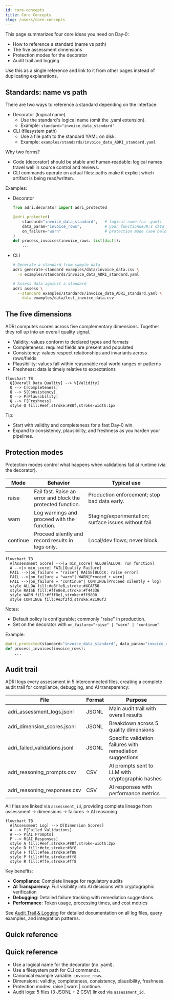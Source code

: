 ```yaml
---
id: core-concepts
title: Core Concepts
slug: /users/core-concepts
---
```


This page summarizes four core ideas you need on Day‑0:
- How to reference a standard (name vs path)
- The five assessment dimensions
- Protection modes for the decorator
- Audit trail and logging

Use this as a single reference and link to it from other pages instead of duplicating explanations.

## Standards: name vs path

There are two ways to reference a standard depending on the interface:

- Decorator (logical name)
  - Use the standard&#39;s logical name (omit the .yaml extension).
  - Example: `standard="invoice_data_standard"`
- CLI (filesystem path)
  - Use a file path to the standard YAML on disk.
  - Example: `examples/standards/invoice_data_ADRI_standard.yaml`

Why two forms?
- Code (decorator) should be stable and human‑readable: logical names travel well in source control and reviews.
- CLI commands operate on actual files: paths make it explicit which artifact is being read/written.

Examples:
- Decorator
  ```python
  from adri.decorator import adri_protected

  @adri_protected(
      standard="invoice_data_standard",   # logical name (no .yaml)
      data_param="invoice_rows",          # your function&#39;s data parameter
      on_failure="warn"                   # protection mode (see below)
  )
  def process_invoices(invoice_rows: list[dict]):
      ...
  ```
- CLI
  ```bash
  # Generate a standard from sample data
  adri generate-standard examples/data/invoice_data.csv \
    -o examples/standards/invoice_data_ADRI_standard.yaml

  # Assess data against a standard
  adri assess \
    --standard examples/standards/invoice_data_ADRI_standard.yaml \
    --data examples/data/test_invoice_data.csv
  ```

## The five dimensions

ADRI computes scores across five complementary dimensions. Together they roll up into an overall quality signal.

- Validity: values conform to declared types and formats
- Completeness: required fields are present and populated
- Consistency: values respect relationships and invariants across rows/fields
- Plausibility: values fall within reasonable real‑world ranges or patterns
- Freshness: data is timely relative to expectations

```mermaid
flowchart TB
  Q[Overall Data Quality] --> V[Validity]
  Q --> C[Completeness]
  Q --> S[Consistency]
  Q --> P[Plausibility]
  Q --> F[Freshness]
  style Q fill:#eef,stroke:#88f,stroke-width:1px
```

Tip:
- Start with validity and completeness for a fast Day‑0 win.
- Expand to consistency, plausibility, and freshness as you harden your pipelines.

## Protection modes

Protection modes control what happens when validations fail at runtime (via the decorator).

| Mode     | Behavior                                                                 | Typical use                                           |
|----------|---------------------------------------------------------------------------|-------------------------------------------------------|
| raise    | Fail fast. Raise an error and block the protected function.               | Production enforcement; stop bad data early.          |
| warn     | Log warnings and proceed with the function.                               | Staging/experimentation; surface issues without fail. |
| continue | Proceed silently and record results in logs only.                         | Local/dev flows; never block.                         |

```mermaid
flowchart TB
  A[Assessment Score] -->|≥ min_score| ALLOW[ALLOW: run function]
  A -->|< min_score| FAIL[Quality Failure]
  FAIL -->|on_failure = "raise"| RAISE[BLOCK: raise error]
  FAIL -->|on_failure = "warn"| WARN[Proceed + warn]
  FAIL -->|on_failure = "continue"| CONTINUE[Proceed silently + log]
  style ALLOW fill:#e8ffe8,stroke:#4CAF50
  style RAISE fill:#ffe8e8,stroke:#f44336
  style WARN fill:#fff8e1,stroke:#ff9800
  style CONTINUE fill:#e3f2fd,stroke:#2196f3
```

Notes:
- Default policy is configurable; commonly "raise" in production.
- Set on the decorator with `on_failure="raise" | "warn" | "continue"`.

Example:
```python
@adri_protected(standard="invoice_data_standard", data_param="invoice_rows", on_failure="raise")
def process_invoices(invoice_rows):
    ...
```

## Audit trail

ADRI logs every assessment in 5 interconnected files, creating a complete audit trail for compliance, debugging, and AI transparency:

| File | Format | Purpose |
|------|--------|---------|
| adri_assessment_logs.jsonl | JSONL | Main audit trail with overall results |
| adri_dimension_scores.jsonl | JSONL | Breakdown across 5 quality dimensions |
| adri_failed_validations.jsonl | JSONL | Specific validation failures with remediation suggestions |
| adri_reasoning_prompts.csv | CSV | AI prompts sent to LLM with cryptographic hashes |
| adri_reasoning_responses.csv | CSV | AI responses with performance metrics |

All files are linked via `assessment_id`, providing complete lineage from assessment → dimensions → failures → AI reasoning.

```mermaid
flowchart TB
  A[Assessment Log] --> D[Dimension Scores]
  A --> F[Failed Validations]
  A --> P[AI Prompts]
  P --> R[AI Responses]
  style A fill:#eef,stroke:#88f,stroke-width:2px
  style D fill:#efe,stroke:#8f8
  style F fill:#fee,stroke:#f88
  style P fill:#ffe,stroke:#ff8
  style R fill:#ffe,stroke:#ff8
```

Key benefits:
- **Compliance**: Complete lineage for regulatory audits
- **AI Transparency**: Full visibility into AI decisions with cryptographic verification
- **Debugging**: Detailed failure tracking with remediation suggestions
- **Performance**: Token usage, processing times, and cost metrics

See [Audit Trail & Logging](audit-and-logging.md) for detailed documentation on all log files, query examples, and integration patterns.

## Quick reference
## Quick reference

- Use a logical name for the decorator (no .yaml).
- Use a filesystem path for CLI commands.
- Canonical example variable: `invoice_rows`.
- Dimensions: validity, completeness, consistency, plausibility, freshness.
- Protection modes: raise | warn | continue.
- Audit logs: 5 files (3 JSONL + 2 CSV) linked via `assessment_id`.
